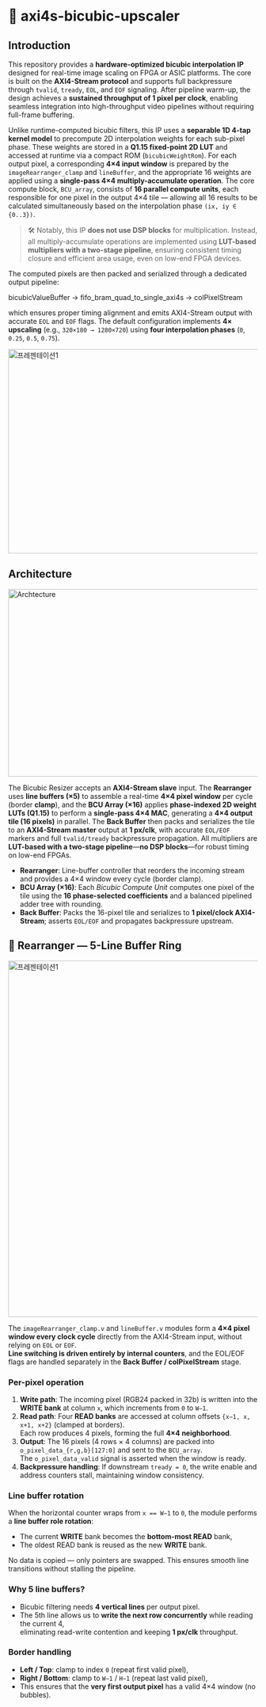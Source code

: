 # 🔷 axi4s-bicubic-upscaler

##  Introduction

This repository provides a **hardware-optimized bicubic interpolation IP** designed for real-time image scaling on FPGA or ASIC platforms. The core is built on the **AXI4-Stream protocol** and supports full backpressure through `tvalid`, `tready`, `EOL`, and `EOF` signaling. After pipeline warm-up, the design achieves a **sustained throughput of 1 pixel per clock**, enabling seamless integration into high-throughput video pipelines without requiring full-frame buffering.

Unlike runtime-computed bicubic filters, this IP uses a **separable 1D 4-tap kernel model** to precompute 2D interpolation weights for each sub-pixel phase. These weights are stored in a **Q1.15 fixed-point 2D LUT** and accessed at runtime via a compact ROM (`bicubicWeightRom`). For each output pixel, a corresponding **4×4 input window** is prepared by the `imageRearranger_clamp` and `lineBuffer`, and the appropriate 16 weights are applied using a **single-pass 4×4 multiply-accumulate operation**. The core compute block, `BCU_array`, consists of **16 parallel compute units**, each responsible for one pixel in the output 4×4 tile — allowing all 16 results to be calculated simultaneously based on the interpolation phase `(ix, iy ∈ {0..3})`.

> 🛠️ Notably, this IP **does not use DSP blocks** for multiplication. Instead, all multiply-accumulate operations are implemented using **LUT-based multipliers with a two-stage pipeline**, ensuring consistent timing closure and efficient area usage, even on low-end FPGA devices.

The computed pixels are then packed and serialized through a dedicated output pipeline:

bicubicValueBuffer
→ fifo_bram_quad_to_single_axi4s
→ colPixelStream

which ensures proper timing alignment and emits AXI4-Stream output with accurate `EOL` and `EOF` flags. The default configuration implements **4× upscaling** (e.g., `320×180 → 1280×720`) using **four interpolation phases** (`0`, `0.25`, `0.5`, `0.75`).


<img width="1280" height="413" alt="프레젠테이션1" src="https://github.com/user-attachments/assets/0d7109ab-7017-40d2-9f47-b4984aaefaa7" />

##  Architecture
<img width="966" height="379" alt="Archtecture" src="https://github.com/user-attachments/assets/cd84c460-6ea0-4d1e-abf4-4516e8a8030e" />

The Bicubic Resizer accepts an **AXI4-Stream slave** input. The **Rearranger** uses **line buffers (×5)** to assemble a real-time **4×4 pixel window** per cycle (border **clamp**), and the **BCU Array (×16)** applies **phase-indexed 2D weight LUTs (Q1.15)** to perform a **single-pass 4×4 MAC**, generating a **4×4 output tile (16 pixels)** in parallel. The **Back Buffer** then packs and serializes the tile to an **AXI4-Stream master** output at **1 px/clk**, with accurate `EOL/EOF` markers and full `tvalid/tready` backpressure propagation. All multipliers are **LUT-based with a two-stage pipeline**—**no DSP blocks**—for robust timing on low-end FPGAs.

- **Rearranger**: Line-buffer controller that reorders the incoming stream and provides a 4×4 window every cycle (border clamp).
- **BCU Array (×16)**: Each *Bicubic Compute Unit* computes one pixel of the tile using the **16 phase-selected coefficients** and a balanced pipelined adder tree with rounding.
- **Back Buffer**: Packs the 16-pixel tile and serializes to **1 pixel/clock AXI4-Stream**; asserts `EOL/EOF` and propagates backpressure upstream.

## 🔄 Rearranger — 5-Line Buffer Ring
<img width="1280" height="720" alt="프레젠테이션1" src="https://github.com/user-attachments/assets/ad53c407-ccb8-4983-b549-45834c2f2488" />

The `imageRearranger_clamp.v` and `lineBuffer.v` modules form a **4×4 pixel window every clock cycle** directly from the AXI4-Stream input, without relying on `EOL` or `EOF`.  
**Line switching is driven entirely by internal counters**, and the EOL/EOF flags are handled separately in the **Back Buffer / colPixelStream** stage.

### Per-pixel operation
1. **Write path**: The incoming pixel (RGB24 packed in 32b) is written into the **WRITE bank** at column `x`, which increments from `0` to `W−1`.
2. **Read path**: Four **READ banks** are accessed at column offsets `{x−1, x, x+1, x+2}` (clamped at borders).  
   Each row produces 4 pixels, forming the full **4×4 neighborhood**.
3. **Output**: The 16 pixels (4 rows × 4 columns) are packed into `o_pixel_data_{r,g,b}[127:0]` and sent to the `BCU_array`.  
   The `o_pixel_data_valid` signal is asserted when the window is ready.
4. **Backpressure handling**: If downstream `tready = 0`, the write enable and address counters stall, maintaining window consistency.

### Line buffer rotation
When the horizontal counter wraps from `x == W−1` to `0`, the module performs a **line buffer role rotation**:
- The current **WRITE** bank becomes the **bottom-most READ** bank,
- The oldest READ bank is reused as the new **WRITE** bank.

No data is copied — only pointers are swapped. This ensures smooth line transitions without stalling the pipeline.

### Why 5 line buffers?
- Bicubic filtering needs **4 vertical lines** per output pixel.
- The 5th line allows us to **write the next row concurrently** while reading the current 4,  
  eliminating read-write contention and keeping **1 px/clk** throughput.

### Border handling
- **Left / Top**: clamp to index `0` (repeat first valid pixel),
- **Right / Bottom**: clamp to `W−1` / `H−1` (repeat last valid pixel),
- This ensures that the **very first output pixel** has a valid 4×4 window (no bubbles).


